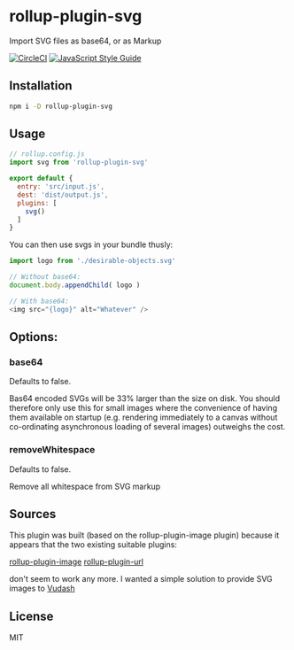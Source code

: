 # rollup-plugin-svg

Import SVG files as base64, or as Markup

[![CircleCI](https://circleci.com/gh/antony/github-backup.svg?style=shield)](https://circleci.com/gh/antony/rollup-plugin-svg) [![JavaScript Style Guide](https://img.shields.io/badge/code_style-standard-brightgreen.svg)](https://standardjs.com)

## Installation

```bash
npm i -D rollup-plugin-svg
```

## Usage

```js
// rollup.config.js
import svg from 'rollup-plugin-svg'

export default {
  entry: 'src/input.js',
  dest: 'dist/output.js',
  plugins: [
    svg()
  ]
}
```

You can then use svgs in your bundle thusly:

```js
import logo from './desirable-objects.svg'

// Without base64:
document.body.appendChild( logo )

// With base64:
<img src="{logo}" alt="Whatever" />
```

## Options:

### base64

Defaults to false.

Bas64 encoded SVGs will be 33% larger than the size on disk. You should therefore only use this for small images where the convenience of having them available on startup (e.g. rendering immediately to a canvas without co-ordinating asynchronous loading of several images) outweighs the cost.

### removeWhitespace

Defaults to false.

Remove all whitespace from SVG markup

## Sources

This plugin was built (based on the rollup-plugin-image plugin) because it appears that the two existing suitable plugins:

[rollup-plugin-image](https://github.com/rollup/rollup-plugin-image)
[rollup-plugin-url](https://github.com/rollup/rollup-plugin-url)

don't seem to work any more. I wanted a simple solution to provide SVG images to [Vudash](http://www.vudash.com)

## License

MIT
